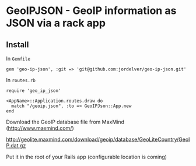 # GeoIPJSON - GeoIP information as JSON via a rack app

## Install

In `Gemfile`

    gem 'geo-ip-json', :git => 'git@github.com:jordelver/geo-ip-json.git'

In `routes.rb`

    require 'geo_ip_json'
    
    <AppName>::Application.routes.draw do
      match "/geoip.json", :to => GeoIPJson::App.new
    end

Download the GeoIP database file from MaxMind (http://www.maxmind.com/)

  http://geolite.maxmind.com/download/geoip/database/GeoLiteCountry/GeoIP.dat.gz

Put it in the root of your Rails app (configurable location is coming)

